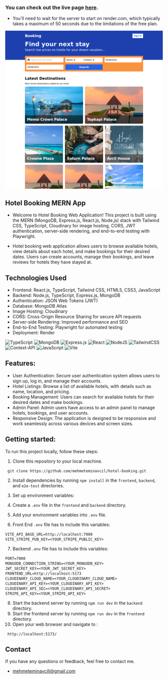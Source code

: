 ###

### You can check out the live page [here](https://hotel-booking-nfsq.onrender.com/).

- You'll need to wait for the server to start on render.com, which typically takes a maximum of 50 seconds due to the limitations of the free plan.

![Hotel Booking](https://github.com/mehmeteminavcil/hotel-booking/blob/main/frontend/public/Booking.png?raw=true)

## Hotel Booking MERN App

- Welcome to Hotel Booking Web Application! This project is built using the MERN (MongoDB, Express.js, React.js, Node.js) stack with Tailwind CSS, TypeScript, Cloudinary for image hosting, CORS, JWT authentication, server-side rendering, and end-to-end testing with Playwright.

- Hotel booking web application allows users to browse available hotels, view details about each hotel, and make bookings for their desired dates. Users can create accounts, manage their bookings, and leave reviews for hotels they have stayed at.

## Technologies Used

- Frontend: React.js, TypeScript, Tailwind CSS, HTML5, CSS3, JavaScript
- Backend: Node.js, TypeScript, Express.js, MongoDB
- Authentication: JSON Web Tokens (JWT)
- Database: MongoDB Atlas
- Image Hosting: Cloudinary
- CORS: Cross-Origin Resource Sharing for secure API requests
- Server-side Rendering: Improved performance and SEO
- End-to-End Testing: Playwright for automated testing
- Deployment: Render

![TypeScript](https://img.shields.io/badge/typescript-%23007ACC.svg?style=for-the-badge&logo=typescript&logoColor=white)
![MongoDB](https://img.shields.io/badge/MongoDB-%234ea94b.svg?style=for-the-badge&logo=mongodb&logoColor=white)
![Express.js](https://img.shields.io/badge/express.js-%23404d59.svg?style=for-the-badge&logo=express&logoColor=%2361DAFB)
![React](https://img.shields.io/badge/react-%2320232a.svg?style=for-the-badge&logo=react&logoColor=%2361DAFB)
![NodeJS](https://img.shields.io/badge/node.js-6DA55F?style=for-the-badge&logo=node.js&logoColor=white)
![TailwindCSS](https://img.shields.io/badge/tailwindcss-%2338B2AC.svg?style=for-the-badge&logo=tailwind-css&logoColor=white)
![Context-API](https://img.shields.io/badge/Context--Api-000000?style=for-the-badge&logo=react)
![JavaScript](https://img.shields.io/badge/javascript-%23323330.svg?style=for-the-badge&logo=javascript&logoColor=%23F7DF1E)
![Vite](https://img.shields.io/badge/vite-%23646CFF.svg?style=for-the-badge&logo=vite&logoColor=white)

## Features:

- User Authentication: Secure user authentication system allows users to sign up, log in, and manage their accounts.
- Hotel Listings: Browse a list of available hotels, with details such as name, location, and pricing.
- Booking Management: Users can search for available hotels for their desired dates and make bookings.
- Admin Panel: Admin users have access to an admin panel to manage hotels, bookings, and user accounts.
- Responsive Design: The application is designed to be responsive and work seamlessly across various devices and screen sizes.

## Getting started:

To run this project locally, follow these steps:

1. Clone this repository to your local machine.

```
 git clone https://github.com/mehmeteminavcil/hotel-booking.git
```

2. Install dependencies by running `npm install` in the `frontend`, `backend`, and `e2e-test` directories.

3. Set up environment variables:
4. Create a `.env` file in the `frontend` and `backend` directory.
5. Add your environment variables into `.env` file.
6. Front End `.env` file has to include this variables:

```
VITE_API_BASE_URL=http://localhost:7000
VITE_STRIPE_PUB_KEY=<YOUR_STRIPE_PUBLIC_KEY>
```

7. Backend `.env` file has to include this variables:

```
PORT=7000
MONGODB_CONNECTION_STRING=<YOUR_MONGODB_KEY>
JWT_SECRET_KEY=<YOUR_JWT_SECRET_KEY>
FRONTEND_URL=http://localhost:5173
CLOUDINARY_CLOUD_NAME=<YOUR_CLOUDINARY_CLOUD_NAME>
CLOUDINARY_API_KEY=<YOUR_CLOUDINARY_API_KEY>
CLOUDINARY_API_SEC=<YOUR_CLOUDINARY_API_SECRET>
STRIPE_API_KEY=<YOUR_STRIPE_API_KEY>
```

8. Start the backend server by running `npm run dev` in the `backend` directory.
9. Start the frontend server by running `npm run dev` in the `frontend` directory.
10. Open your web browser and navigate to :

```
 http://localhost:5173/
```

## Contact

If you have any questions or feedback, feel free to contact me.

- [mehmeteminavcill@gmail.com](mailto:mehmeteminavcill@gmail.com)
